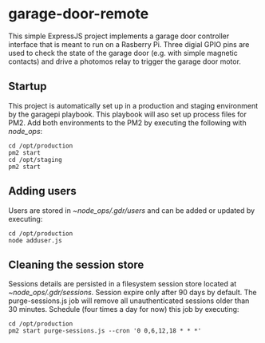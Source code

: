 # garage-door-remote
This simple ExpressJS project implements a garage door controller interface that is meant to run on a Rasberry Pi. Three digial GPIO pins are used to check the state of the garage door (e.g. with simple magnetic contacts) and drive a photomos relay to trigger the garage door motor.

## Startup
This project is automatically set up in a production and staging environment by the garagepi playbook. This playbook will aso set up process files for PM2. Add both environments to the PM2 by executing the following with *node_ops*:
```
cd /opt/production
pm2 start
cd /opt/staging
pm2 start
```

## Adding users
Users are stored in *~node_ops/.gdr/users* and can be added or updated by executing:
```
cd /opt/production
node adduser.js
```
## Cleaning the session store
Sessions details are persisted in a filesystem session store located at *~node_ops/.gdr/sessions*. Session expire only after 90 days by default. The purge-sessions.js job will remove all unauthenticated sessions older than 30 minutes. Schedule (four times a day for now) this job by executing:
```
cd /opt/production
pm2 start purge-sessions.js --cron '0 0,6,12,18 * * *'
```
